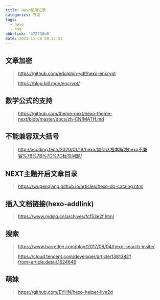 ```yaml
---
title: Hexo使用记录
categories: 开发
tags:
  - hexo
  - bug
abbrlink: '472738e0'
date: 2021-11-20 09:22:53
---
```


## 文章加密

>https://github.com/edolphin-ydf/hexo-encrypt
>
>https://blog.bill.moe/encrypt/



## 数学公式的支持



> https://github.com/theme-next/hexo-theme-next/blob/master/docs/zh-CN/MATH.md



## 不能兼容双大括号

>http://xcoding.tech/2020/01/18/hexo/如何从根本解决hexo不兼容%7B%7B%7D%7D标签问题/

## NEXT主题开启文章目录

>https://wugenqiang.github.io/articles/hexo-do-catalog.html

## 插入文档链接(hexo-addlink)

> https://www.mdslq.cn/archives/fcf53e2f.html

## 搜索

>https://www.barretlee.com/blog/2017/06/04/hexo-search-insite/
>
>https://cloud.tencent.com/developer/article/1381382?from=article.detail.1624646



## 萌妹

>https://github.com/EYHN/hexo-helper-live2d
